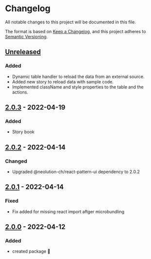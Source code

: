 # Changelog

All notable changes to this project will be documented in this file.

The format is based on [Keep a Changelog](https://keepachangelog.com/en/1.0.0/),
and this project adheres to [Semantic Versioning](https://semver.org/spec/v2.0.0.html).

## [Unreleased]
### Added
-   Dynamic table handler to reload the data from an external source.
-   Added new story to reload data with sample code.
-   Implemented className and style properties to the table and the actions.

## [2.0.3] - 2022-04-19

### Added

-   Story book

## [2.0.2] - 2022-04-14

### Changed

-   Upgraded @neolution-ch/react-pattern-ui dependency to 2.0.2

## [2.0.1] - 2022-04-14

### Fixed

-   Fix added for missing react import aftger microbundling

## [2.0.0] - 2022-04-12

### Added

-   created package :tada: 

[Unreleased]: https://github.com/neolution-ch/react-data-table/compare/2.0.3...HEAD

[2.0.3]: https://github.com/neolution-ch/react-data-table/compare/2.0.2...2.0.3

[2.0.2]: https://github.com/neolution-ch/react-data-table/compare/2.0.1...2.0.2

[2.0.1]: https://github.com/neolution-ch/react-data-table/compare/2.0.0...2.0.1

[2.0.0]: https://github.com/neolution-ch/react-data-table/compare/429b3a1c042143eeb0d4e3ec1a50e81faf33e384...2.0.0
